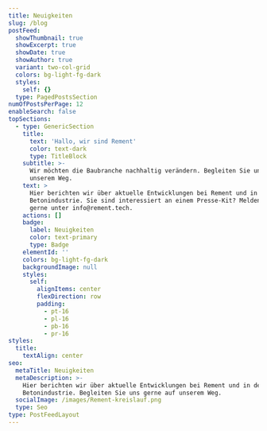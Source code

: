 ```yaml
---
title: Neuigkeiten
slug: /blog
postFeed:
  showThumbnail: true
  showExcerpt: true
  showDate: true
  showAuthor: true
  variant: two-col-grid
  colors: bg-light-fg-dark
  styles:
    self: {}
  type: PagedPostsSection
numOfPostsPerPage: 12
enableSearch: false
topSections:
  - type: GenericSection
    title:
      text: 'Hallo, wir sind Rement'
      color: text-dark
      type: TitleBlock
    subtitle: >-
      Wir möchten die Baubranche nachhaltig verändern. Begleiten Sie uns auf
      unserem Weg.
    text: >
      Hier berichten wir über aktuelle Entwicklungen bei Rement und in der
      Betonindustrie. Sie sind interessiert an einem Presse-Kit? Melden Sie sich
      gerne unter info@rement.tech.
    actions: []
    badge:
      label: Neuigkeiten
      color: text-primary
      type: Badge
    elementId: ''
    colors: bg-light-fg-dark
    backgroundImage: null
    styles:
      self:
        alignItems: center
        flexDirection: row
        padding:
          - pt-16
          - pl-16
          - pb-16
          - pr-16
styles:
  title:
    textAlign: center
seo:
  metaTitle: Neuigkeiten
  metaDescription: >-
    Hier berichten wir über aktuelle Entwicklungen bei Rement und in der
    Betonindustrie. Begleiten Sie uns gerne auf unserem Weg.
  socialImage: /images/Rement-kreislauf.png
  type: Seo
type: PostFeedLayout
---
```

